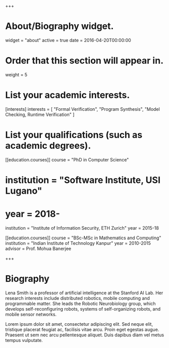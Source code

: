+++
# About/Biography widget.
widget = "about"
active = true
date = 2016-04-20T00:00:00

# Order that this section will appear in.
weight = 5

# List your academic interests.
[interests]
  interests = [
    "Formal Verification",
    "Program Synthesis",
    "Model Checking, Runtime Verification"
      ]

# List your qualifications (such as academic degrees).
[[education.courses]]
 course = "PhD in Computer Science"
#  institution = "Software Institute, USI Lugano"
#  year = 2018-
  institution = "Institute of Information Security, ETH Zurich"
  year = 2015-18


[[education.courses]]
  course = "BSc-MSc in Mathematics and Computing"
  institution = "Indian Institute of Technology Kanpur"
  year = 2010-2015
  advisor = Prof. Mohua Banerjee

+++

# Biography

Lena Smith is a professor of artificial intelligence at the Stanford AI Lab. Her research interests include distributed robotics, mobile computing and programmable matter. She leads the Robotic Neurobiology group, which develops self-reconfiguring robots, systems of self-organizing robots, and mobile sensor networks.

Lorem ipsum dolor sit amet, consectetur adipiscing elit. Sed neque elit, tristique placerat feugiat ac, facilisis vitae arcu. Proin eget egestas augue. Praesent ut sem nec arcu pellentesque aliquet. Duis dapibus diam vel metus tempus vulputate.
